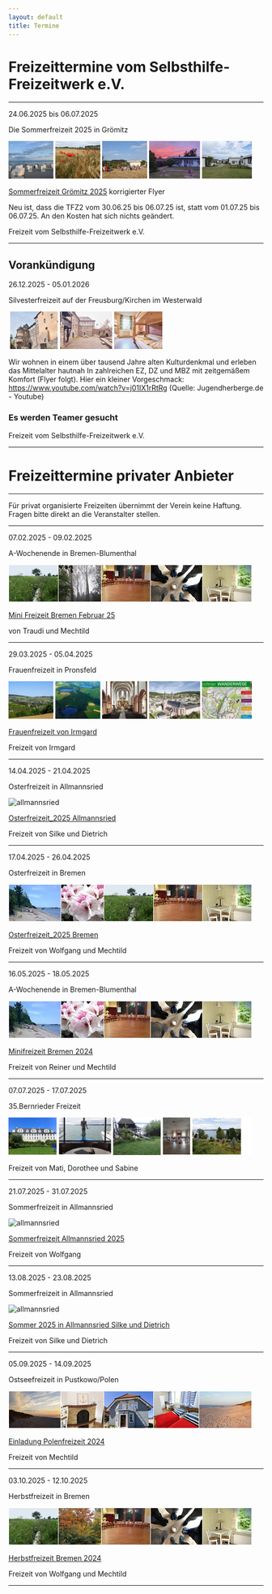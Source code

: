 ```yaml
---
layout: default
title: Termine
---
```

# Freizeittermine vom Selbsthilfe-Freizeitwerk e.V.

--------------------------------------------------------------------------------------------------

24.06.2025 bis 06.07.2025 

Die Sommerfreizeit 2025 in Grömitz  

![Sommerfreizeit Grömitz Bilder](/images/Groemitz_Leiste.png)

[Sommerfreizeit Grömitz 2025](pdf/Einladung_Sommerfreizeit_Grömitz_2025_2.pdf)    korrigierter Flyer

Neu ist, dass die TFZ2 vom 30.06.25 bis 06.07.25 ist, statt vom 01.07.25 bis 06.07.25. 
An den Kosten hat sich nichts geändert.

Freizeit vom Selbsthilfe-Freizeitwerk e.V.

--------------------------------------------------------------------------------------------------

## Vorankündigung

26.12.2025 - 05.01.2026

Silvesterfreizeit auf der Freusburg/Kirchen im Westerwald

![Winterfreizeit Freusburg Bilder](/images/Freusburg.png)

Wir wohnen in einem über tausend Jahre alten Kulturdenkmal und erleben das Mittelalter hautnah
In zahlreichen EZ, DZ und MBZ mit zeitgemäßem Komfort (Flyer folgt). 
Hier ein kleiner Vorgeschmack: https://www.youtube.com/watch?v=j01IX1rRtRg (Quelle: Jugendherberge.de - Youtube)

### Es werden Teamer gesucht

Freizeit vom Selbsthilfe-Freizeitwerk e.V.

--------------------------------------------------------------------------------------------------

# Freizeittermine privater Anbieter

---------------------------------------------------------------------------------------------------

Für privat organisierte Freizeiten übernimmt der Verein keine Haftung. Fragen bitte direkt an die Veranstalter stellen.

------------------------------------------------------------------------------------------------------

07.02.2025 - 09.02.2025 

A-Wochenende in Bremen-Blumenthal

![Bremen](/images/Leiste_Mini_Februar.jpg)

[Mini Freizeit Bremen Februar 25](pdf/Mini-FreizeitBremen2025.pdf)   

von Traudi und Mechtild

----------------------------------------------------------------------------------------------------------

29.03.2025 - 05.04.2025

Frauenfreizeit in Pronsfeld

![Pronsfeld](/images/BildleistePronsfeld.png)

[Frauenfreizeit von Irmgard](pdf/2025FrauenfreizeitFlyerüberarbeitetam7.11.24.pdf)

Freizeit von Irmgard

---------------------------------------------------------------------------------------------------------

14.04.2025 - 21.04.2025

Osterfreizeit in Allmannsried

![allmannsried](/images/allmansried.jpeg)

[Osterfreizeit_2025 Allmannsried](pdf/AusschreibungOsterfreizeit_25.pdf)   

Freizeit von Silke und Dietrich

----------------------------------------------------------------------------------------------------------

17.04.2025 - 26.04.2025

Osterfreizeit in Bremen

![Leiste Bremen](/images/Leiste_Ostern_neuab10.3.23.jpg)

[Osterfreizeit_2025 Bremen](pdf/Osterfreizeit_2025Blumenthal.pdf)

Freizeit von Wolfgang und Mechtild

-----------------------------------------------------------------------------------------------------------

16.05.2025 - 18.05.2025

A-Wochenende in Bremen-Blumenthal

![BremenMinifreizeit](/images/Leiste_Mini_Mai_(1).jpg)

[Minifreizeit Bremen 2024](pdf/Mini-FreizeitBremenBlumenthal2025.pdf)

Freizeit von Reiner und Mechtild

------------------------------------------------------------------------------------------------------------

07.07.2025 - 17.07.2025

35.Bernrieder Freizeit

![BernriederFreizeit](/images/Bildleiste_Bernrieder_Freizeit.png)



Freizeit von Mati, Dorothee und Sabine

------------------------------------------------------------------------------------------------------------

21.07.2025 - 31.07.2025  

Sommerfreizeit in Allmannsried

![allmannsried](/images/allmansried.jpeg)

[Sommerfreizeit Allmannsried 2025](pdf/A-Freizeit2025.pdf)

Freizeit von Wolfgang

-----------------------------------------------------------------------------------------------------------

13.08.2025 - 23.08.2025

Sommerfreizeit in Allmannsried

![allmannsried](/images/allmansried.jpeg)

[Sommer 2025 in Allmannsried Silke und Dietrich](pdf/AusschreibungSommerfreizeit25.pdf)

Freizeit von  Silke und Dietrich

-------------------------------------------------------------------------------------------------------------


05.09.2025 - 14.09.2025

Ostseefreizeit in Pustkowo/Polen 

![Polen](/images/Leiste_Polen.jpg)

[Einladung Polenfreizeit 2024](pdf/Ostseefreizeit2025.pdf)

Freizeit von Mechtild

-------------------------------------------------------------------------------------------------------------

03.10.2025 - 12.10.2025

Herbstfreizeit in Bremen

![Bremen](/images/Leiste_Herbst_neu.jpg)

[Herbstfreizeit Bremen 2024](pdf/Herbstfreizeit_Bremen_2025.pdf)

Freizeit von Wolfgang und Mechtild

-------------------------------------------------------------------------------------------------------------














